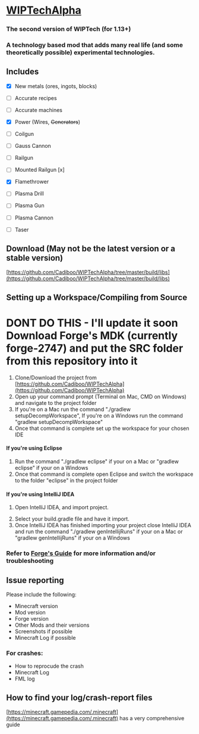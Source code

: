 # [WIPTechAlpha](https://github.com/Cadiboo/WIPTechAlpha/tree/master/src/)
### The second version of WIPTech (for 1.13+)
### A technology based mod that adds many real life (and some theoretically possible) experimental technologies.


## Includes
- [x] New metals (ores, ingots, blocks)
- [ ] Accurate recipes
- [ ] Accurate machines
- [x] Power (Wires, <s>Generators</s>)
- [ ] Coilgun
- [ ] Gauss Cannon
- [ ] Railgun
- [ ] Mounted Railgun [x]
- [x] Flamethrower
- [ ] Plasma Drill
- [ ] Plasma Gun
- [ ] Plasma Cannon
- [ ] Taser


## Download (May not be the latest version or a stable version)
[https://github.com/Cadiboo/WIPTechAlpha/tree/master/build/libs](https://github.com/Cadiboo/WIPTechAlpha/tree/master/build/libs)


## Setting up a Workspace/Compiling from Source
# DONT DO THIS - I'll update it soon Download Forge's MDK (currently forge-2747) and put the SRC folder from this repository into it

1) Clone/Download the project from [https://github.com/Cadiboo/WIPTechAlpha](https://github.com/Cadiboo/WIPTechAlpha)
2) Open up your command prompt (Terminal on Mac, CMD on Windows) and navigate to the project folder
3) If you're on a Mac run the command "./gradlew setupDecompWorkspace", If you're on a Windows run the command "gradlew setupDecompWorkspace"
4) Once that command is complete set up the workspace for your chosen IDE
#### If you're using Eclipse
1) Run the command "./gradlew eclipse" if your on a Mac or "gradlew eclipse" if your on a Windows
2) Once that command is complete open Eclipse and switch the workspace to the folder "eclipse" in the project folder
#### If you're using IntelliJ IDEA
1) Open IntelliJ IDEA, and import project.
2. Select your build.gradle file and have it import.
3. Once IntelliJ IDEA has finished importing your project close IntelliJ IDEA and run the command "./gradlew genIntellijRuns" if your on a Mac or "gradlew genIntellijRuns" if your on a Windows
### Refer to [Forge's Guide](https://github.com/MinecraftForge/MinecraftForge/blob/1.12.x/mdk/README.txt) for more information and/or troubleshooting


## Issue reporting
Please include the following:
* Minecraft version
* Mod version
* Forge version
* Other Mods and their versions
* Screenshots if possible
* Minecraft Log if possible
### For crashes:
* How to reprocude the crash
* Minecraft Log
* FML log
## How to find your log/crash-report files
[https://minecraft.gamepedia.com/.minecraft](https://minecraft.gamepedia.com/.minecraft) has a very comprehensive guide
